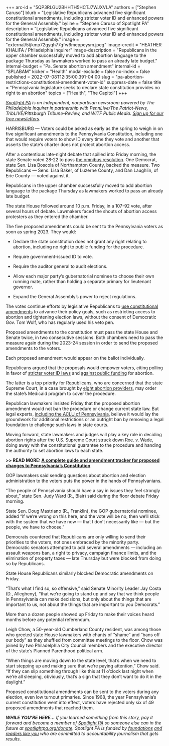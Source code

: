 +++
arc-id = "5QP3RLGU2BHHTH5HCTJ7WJXVLA"
authors = ["Stephen Caruso"]
blurb = "Legislative Republicans advanced five significant constitutional amendments, including stricter voter ID and enhanced powers for the General Assembly."
byline = "Stephen Caruso of Spotlight PA"
description = "Legislative Republicans advanced five significant constitutional amendments, including stricter voter ID and enhanced powers for the General Assembly."
image = "external/5tjkmp72gyqh77gfw6meppeysm.jpeg"
image-credit = "HEATHER KHALIFA / Philadelphia Inquirer"
image-description = "Republicans in the upper chamber successfully moved to add abortion language to the package Thursday as lawmakers worked to pass an already late budget."
internal-budget = "Pa. Senate abortion amendment"
internal-id = "SPLABAM"
kicker = "Health"
modal-exclude = false
no-index = false
published = 2022-07-08T12:35:00.391-04:00
slug = "pa-abortion-restrictions-constitutional-amendment-voter-id"
suppress-date = false
title = "Pennsylvania legislature seeks to declare state constitution provides no right to an abortion"
topics = ["Health", "The Capitol"]
+++

<a href="https://www.spotlightpa.org/"><i>Spotlight PA</i></a><i> is an independent, nonpartisan newsroom powered by The Philadelphia Inquirer in partnership with PennLive/The Patriot-News, TribLIVE/Pittsburgh Tribune-Review, and WITF Public Media. </i><a href="https://www.spotlightpa.org/newsletters"><i>Sign up for our free newsletters</i></a><i>.</i>

HARRISBURG — Voters could be asked as early as the spring to weigh in on five significant amendments to the Pennsylvania Constitution, including one that would require voters to show ID every time they vote and another that asserts the state’s charter does not protect abortion access.

After a contentious late-night debate that spilled into Friday morning, the state Senate voted 28-22 to pass <a href="https://www.legis.state.pa.us/cfdocs/billInfo/billInfo.cfm?sYear=2021&sInd=0&body=S&type=B&bn=0106">the omnibus resolution</a>. One Democrat, state Sen. Lisa Boscola of Northampton County, backed the measure. Two Republicans — Sens. Lisa Baker, of Luzerne County, and Dan Laughlin, of Erie County — voted against it.

Republicans in the upper chamber successfully moved to add abortion language to the package Thursday as lawmakers worked to pass an already late budget.

<script src="https://www.spotlightpa.org/embed.js" async></script><div data-spl-embed-version="1" data-spl-src="https://www.spotlightpa.org/embeds/newsletter/"></div>

The state House followed around 10 p.m. Friday, in a 107-92 vote, after several hours of debate. Lawmakers faced the shouts of abortion access protesters as they entered the chamber.

The five proposed amendments could be sent to the Pennsylvania voters as soon as spring 2023. They would:

- Declare the state constitution does not grant any right relating to abortion, including no right to public funding for the procedure.

- Require government-issued ID to vote.

- Require the auditor general to audit elections.

- Allow each major party’s gubernatorial nominee to choose their own running mate, rather than holding a separate primary for lieutenant governor.

- Expand the General Assembly’s power to reject regulations.

The votes continue efforts by legislative Republicans to <a href="https://www.spotlightpa.org/news/2022/01/pennsylvania-constitution-amendments-tracker-complete-guide/">use constitutional amendments</a> to advance their policy goals, such as restricting access to abortion and tightening election laws, without the consent of Democratic Gov. Tom Wolf, who has regularly used his veto pen.

Proposed amendments to the constitution must pass the state House and Senate twice, in two consecutive sessions. Both chambers need to pass the measure again during the 2023-24 session in order to send the proposed amendments to the voters.

Each proposed amendment would appear on the ballot individually.

Republicans argued that the proposals would empower voters, citing polling in favor of <a href="https://www.penncapital-star.com/civil-rights-social-justice/republicans-say-voter-id-will-increase-voters-trust-in-elections-researchers-say-otherwise/">stricter voter ID laws</a> and <a href="https://www.kff.org/womens-health-policy/poll-finding/kff-health-tracking-poll-views-knowledge-abortion-2022/">against public funding</a> for abortion.

The latter is a top priority for Republicans, who are concerned that the state Supreme Court, in a case brought by <a href="https://whyy.org/articles/providers-to-argue-pa-ban-on-using-medicaid-funds-for-abortions-is-illegal/">eight abortion providers</a>, may order the state’s Medicaid program to cover the procedure.

Republican lawmakers insisted Friday that the proposed abortion amendment would not ban the procedure or change current state law. But legal experts, <a href="https://www.aclupa.org/sites/default/files/field_documents/aclu-pa_opposition_to_sb_956_pn_1286_senate_2022-06-06.pdf">including the ACLU of Pennsylvania</a>, believe it would lay the groundwork for additional restrictions or an outright ban by removing a legal foundation to challenge such laws in state courts.

Moving forward, state lawmakers and judges will play a key role in deciding abortion rights after the U.S. Supreme Court <a href="https://www.spotlightpa.org/news/2022/06/roe-v-wade-supreme-court-overturn-pennsylvania/">struck down Roe. v. Wade</a>, doing away with the constitutional guarantee to the procedure and handing the authority to set abortion laws to each state.

<b>&gt;&gt; READ MORE: </b><a href="https://www.spotlightpa.org/news/2022/01/pennsylvania-constitution-amendments-tracker-complete-guide/"><b>A complete guide and amendment tracker for proposed changes to Pennsylvania’s Constitution</b></a>

GOP lawmakers said sending questions about abortion and election administration to the voters puts the power in the hands of Pennsylvanians.

“The people of Pennsylvania should have a say in issues they feel strongly about,” state Sen. Judy Ward (R., Blair) said during the floor debate Friday morning.

State Sen. Doug Mastriano (R., Franklin), the GOP gubernatorial nominee, added “If we’re wrong on this here, and the vote will be no, then we’ll stick with the system that we have now — that I don’t necessarily like — but the people, we have to choose.”

Democrats countered that Republicans are only willing to send their priorities to the voters, not ones embraced by the minority party. Democratic senators attempted to add several amendments — including an assault weapons ban, a right to privacy, campaign finance limits, and the elimination of property taxes — late Thursday but were blocked from doing so by Republicans.

State House Republicans similarly blocked Democratic amendments on Friday.

“That’s what I find so, so offensive,” said Senate Minority Leader Jay Costa (D., Allegheny), “that we’re going to stand up and say that we think people in Pennsylvania can make decisions, but only about the things that are important to us, not about the things that are important to you Democrats.”

<script src="https://www.spotlightpa.org/embed.js" async></script><div data-spl-embed-version="1" data-spl-src="https://www.spotlightpa.org/embeds/donate/"></div>

More than a dozen people showed up Friday to make their voices heard months before any potential referendum.

Leigh Chow, a 50-year-old Cumberland County resident, was among those who greeted state House lawmakers with chants of “shame” and “bans off our body” as they shuffled from committee meetings to the floor. Chow was joined by two Philadelphia City Council members and the executive director of the state’s Planned Parenthood political arm.

“When things are moving down to the state level, that’s when we need to start stepping up and making sure that we’re paying attention,” Chow said. “If they can slip something through like this at 11 o’clock last night when we’re all sleeping, obviously, that’s a sign that they don’t want to do it in the daylight.”

Proposed constitutional amendments can be sent to the voters during any election, even low turnout primaries. Since 1968, the year Pennsylvania’s current constitution went into effect, voters have rejected only six of 49 proposed amendments that reached them.

<i><b>WHILE YOU’RE HERE...</b></i><i> If you learned something from this story, pay it forward and become a member of </i><a href="https://www.spotlightpa.org/"><i>Spotlight PA</i></a><i> so someone else can in the future at </i><a href="http://spotlightpa.org/donate"><i>spotlightpa.org/donate</i></a><i>. Spotlight PA is funded by</i><a href="https://www.spotlightpa.org/support"><i> foundations</i></a><i> </i><a href="https://www.spotlightpa.org/support"><i>and readers like you</i></a><i> who are committed to accountability journalism that gets results.</i>
